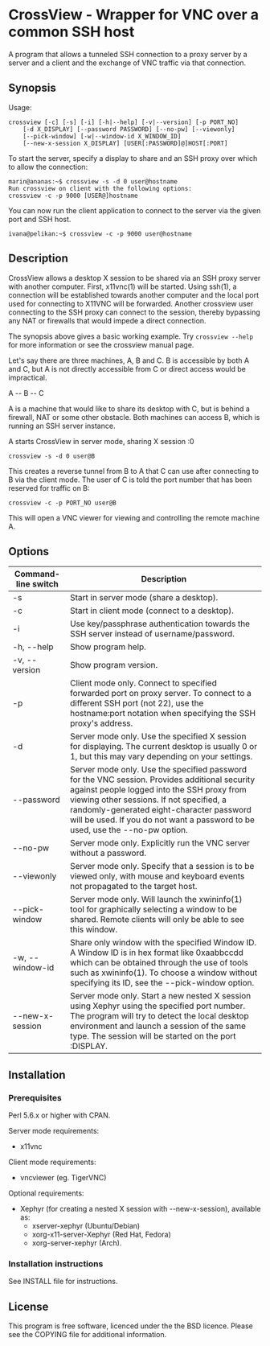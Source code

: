 # CrossView - Wrapper for VNC over a common SSH host #

A program that allows a tunneled SSH connection to a proxy server by a server and
a client and the exchange of VNC traffic via that connection.

## Synopsis ##

Usage:
```
crossview [-c] [-s] [-i] [-h|--help] [-v|--version] [-p PORT_NO]
	[-d X_DISPLAY] [--password PASSWORD] [--no-pw] [--viewonly]
	[--pick-window] [-w|--window-id X_WINDOW_ID]
	[--new-x-session X_DISPLAY] [USER[:PASSWORD]@]HOST[:PORT]
```

To start the server, specify a display to share and an SSH proxy over which to
allow the connection:

```
marin@ananas:~$ crossview -s -d 0 user@hostname
Run crossview on client with the following options:
crossview -c -p 9000 [USER@]hostname
```

You can now run the client application to connect to the server via the given
port and SSH host.

```
ivana@pelikan:~$ crossview -c -p 9000 user@hostname
```

## Description ##

CrossView allows a desktop X session to be shared via an SSH proxy server with
another computer. First, x11vnc(1) will be started. Using ssh(1), a connection
will be established towards another computer and the local port used for
connecting to X11VNC will be forwarded. Another crossview user connecting to the
SSH proxy can connect to the session, thereby bypassing any NAT or firewalls
that would impede a direct connection.

The synopsis above gives a basic working example. Try `crossview --help` for more
information or see the crossview manual page.

Let's say there are three machines, A, B and C. B is accessible by both A
and C, but A is not directly accessible from C or direct access would be
impractical.

A -- B -- C

A is a machine that would like to share its desktop with C, but is behind a
firewall, NAT or some other obstacle. Both machines can access B, which is
running an SSH server instance.

A starts CrossView in server mode, sharing X session :0

`crossview -s -d 0 user@B`

This creates a reverse tunnel from B to A that C can use after connecting to
B via the client mode. The user of C is told the port number that has been
reserved for traffic on B:

`crossview -c -p PORT_NO user@B`

This will open a VNC viewer for viewing and controlling the remote machine A.

## Options ##

| Command-line switch | Description |
| ------------------- | ----------- |
| -s | Start in server mode (share a desktop). |
| -c | Start in client mode (connect to a desktop). |
| -i | Use key/passphrase authentication towards the SSH server instead of username/password. |
| -h, --help | Show program help. |
| -v, --version | Show program version. |
| -p | Client mode only. Connect to specified forwarded port on proxy server. To connect to a different SSH port (not 22), use the hostname:port notation when specifying the SSH proxy's address. |
| -d | Server mode only. Use the specified X session for displaying. The current desktop is usually 0 or 1, but this may vary depending on your settings. |
| --password | Server mode only. Use the specified password for the VNC session. Provides additional security against people logged into the SSH proxy from viewing other sessions. If not specified, a randomly-generated eight-character password will be used. If you do not want a password to be used, use the --no-pw option. |
| --no-pw | Server mode only. Explicitly run the VNC server without a password. |
| --viewonly | Server mode only. Specify that a session is to be viewed only, with mouse and keyboard events not propagated to the target host. |
| --pick-window | Server mode only. Will launch the xwininfo(1) tool for graphically selecting a window to be shared. Remote clients will only be able to see this window. |
| -w, --window-id | Share only window with the specified Window ID. A Window ID is in hex format like 0xaabbccdd which can be obtained through the use of tools such as xwininfo(1). To choose a window without specifying its ID, see the --pick-window option. |
| --new-x-session | Server mode only. Start a new nested X session using Xephyr using the specified port number. The program will try to detect the local desktop environment and launch a session of the same type. The session will be started on the port :DISPLAY. |

## Installation ##

### Prerequisites ###

Perl 5.6.x or higher with CPAN.

Server mode requirements:
- x11vnc

Client mode requirements:
- vncviewer (eg. TigerVNC)

Optional requirements:
- Xephyr (for creating a nested X session with --new-x-session), available as:
  - xserver-xephyr (Ubuntu/Debian)
  - xorg-x11-server-Xephyr (Red Hat, Fedora)
  - xorg-server-xephyr (Arch).

### Installation instructions ###

See INSTALL file for instructions.

## License ##

This program is free software, licenced under the the BSD licence.
Please see the COPYING file for additional information.

